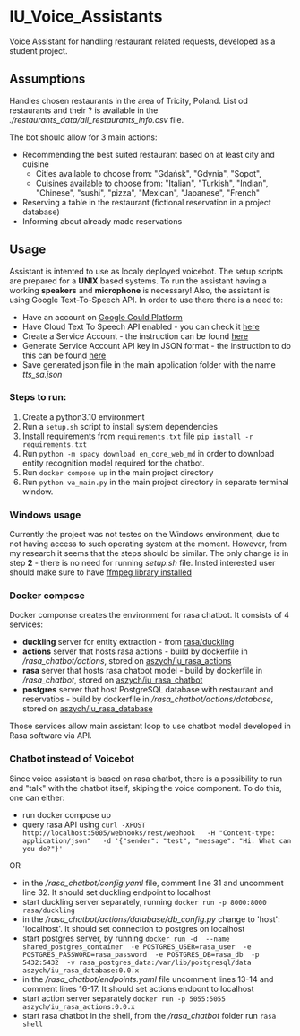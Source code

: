 # IU_Voice_Assistants

Voice Assistant for handling restaurant related requests, developed as a student project. 

## Assumptions

Handles chosen restaurants in the area of Tricity, Poland. List od restaurants and their ? is available in the *./restaurants_data/all_restaurants_info.csv* file. 

The bot should allow for 3 main actions:
* Recommending the best suited restaurant based on at least city and cuisine
  * Cities available to choose from: "Gdańsk", "Gdynia", "Sopot",
  * Cuisines available to choose from: "Italian", "Turkish", "Indian", "Chinese", "sushi", "pizza", "Mexican", "Japanese", "French"
* Reserving a table in the restaurant (fictional reservation in a project database)
* Informing about already made reservations 


## Usage

Assistant is intented to use as localy deployed voicebot. The setup scripts are prepared for a **UNIX** based systems. To run the assistant having a working **speakers** and **microphone** is necessary! 
Also, the assistant is using Google Text-To-Speech API. In order to use there there is a need to:
* Have an account on [Google Could Platform](https://console.cloud.google.com/)
* Have Cloud Text To Speech API enabled - you can check it [here](https://console.cloud.google.com/apis/api/texttospeech.googleapis.com/)
* Create a Service Account - the instruction can be found [here](https://cloud.google.com/iam/docs/service-accounts-create#creating)
* Generate Service Account API key in JSON format - the instruction to do this can be found [here](https://cloud.google.com/iam/docs/keys-create-delete#creating)
* Save generated json file in the main application folder with the name *tts_sa.json*


### Steps to run:
1. Create a python3.10 environment
2. Run a `setup.sh` script to install system dependencies
3. Install requirements from `requirements.txt` file 
`pip install -r requirements.txt`
4. Run `python -m spacy download en_core_web_md` in order to download entity recognition model required for the chatbot.
5. Run `docker compose up` in the main project directory
6. Run `python va_main.py` in the main project directory in separate terminal window.

### Windows usage 
Currently the project was not testes on the Windows environment, due to not having access to such operating system at the moment. However, from my research it seems that the steps should be similar. The only change is in step **2** - there is no need for running *setup.sh* file. Insted interested user should make sure to have [ffmpeg library installed](https://ffmpeg.org/download.html#build-windows)

### Docker compose 
Docker componse creates the environment for rasa chatbot. It consists of 4 services:
* **duckling** server for entity extraction - from [rasa/duckling](https://hub.docker.com/r/rasa/duckling) 
* **actions** server that hosts rasa actions - build by dockerfile in */rasa_chatbot/actions*, stored on [aszych/iu_rasa_actions](https://hub.docker.com/repository/docker/aszych/iu_rasa_chatbot/general)
* **rasa** server that hosts rasa chatbot model - build by dockerfile in */rasa_chatbot*, stored on [aszych/iu_rasa_chatbot](https://hub.docker.com/repository/docker/aszych/iu_rasa_actions/general)
* **postgres** server that host PostgreSQL database with restaurant and reservatios - build by dockerfile in */rasa_chatbot/actions/database*, stored on [aszych/iu_rasa_database](https://hub.docker.com/repository/docker/aszych/iu_rasa_database/general)

Those services allow main assistant loop to use chatbot model developed in Rasa software via API.

### Chatbot instead of Voicebot 

Since voice assistant is based on rasa chatbot, there is a possibility to run and "talk" with the chatbot itself, skiping the voice component. To do this, one can either:
* run docker compose up
* query rasa API using ```curl -XPOST http://localhost:5005/webhooks/rest/webhook   -H "Content-type: application/json"   -d '{"sender": "test", "message": "Hi. What can you do?"}'```

OR 

* in the */rasa_chatbot/config.yaml* file, comment line 31 and uncomment line 32. It should set duckling endpoint to localhost 
* start duckling server separately, running `docker run -p 8000:8000 rasa/duckling`
* in the */rasa_chatbot/actions/database/db_config.py* change to 'host': 'localhost'. It should set connection to postgres on localhost  
* start postgres server, by running 
        `docker run -d 
        --name shared_postgres_container 
        -e POSTGRES_USER=rasa_user 
        -e POSTGRES_PASSWORD=rasa_password 
        -e POSTGRES_DB=rasa_db 
        -p 5432:5432 
        -v rasa_postgres_data:/var/lib/postgresql/data 
        aszych/iu_rasa_database:0.0.x`
* in the */rasa_chatbot/endpoints.yaml* file uncomment lines 13-14 and comment lines 16-17. It should set actions endpont to localhost
* start action server separately `docker run -p 5055:5055 aszych/iu_rasa_actions:0.0.x`
* start rasa chatbot in the shell, from the */rasa_chatbot* folder run `rasa shell`

[comment]: <> (# Workflow - description)
